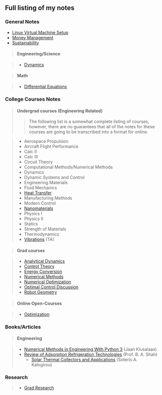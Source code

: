 ## Full listing of my notes

### General Notes

- [Linux Virtual Machine Setup](/notes/linux_virtual_machine/linux_vm_main.html)
- [Money Management](/notes/money_management/money_management_main.html)
- [Sustainability](/notes/sustainability/sustainability_main.html)

> #### Engineering/Science

> - [Dynamics](./dynamics/dynamics_main.html)

> #### Math

> - [Differential Equations](./differential_equations/differential_equations.html)

### College Courses Notes

> #### Undergrad courses (Engineering Related)
>> The following list is a somewhat complete listing of courses, however,
>> there are no guarantees that all of the notes for these courses are going
>> to be transcribed into a format for online.

> - Aerospace Propulsion
> - Aircraft Flight Performance
> - Calc II
> - Calc III
> - Circuit Theory
> - Computational Methods/Numerical Methods
> - Dynamics
> - Dynamic Systems and Control
> - Engineering Materials
> - Fluid Mechanics
> - [Heat Transfer](/notes/heat_transfer/heat_transfer_main.html)
> - Manufacturing Methods
> - Modern Control
> - [Nanomaterials](/notes/nanomaterials/nanomaterials_main.html)
> - Physics I
> - Physics II
> - Statics
> - Strength of Materials
> - Thermodynamics
> - [Vibrations](/notes/vibrations/vibrations.html) (TA)

> #### Grad courses

> - [Analytical Dynamics](/notes/analytical_dynamics/analytical_dynamics_main.html)
> - [Control Theory](/notes/control_theory/control_theory_main.html)
> - [Energy Conversion](/notes/energy_conversion/energy_conversion_main.html)
> - [Numerical Methods](/notes/num_methods/numerical_methods_main.html)
> - [Numerical Optimization](/notes/num_optimization/num_optimization_main.html)
> - [Optimal Control Discussion](/notes/optimal_control_discussion/optimal_control_dis_main.html)
> - [Robot Geometry](/notes/robot_geometry/robot_geometry_main.html)

> #### Online Open-Courses

> - [Optimization](/notes/optimization_online/optimization_main.html)

### Books/Articles

> #### Engineering

> - [Numerical Methods in Engineering With Python
     3](numerical_methods_engineering_py3/num_methods_py3_main.html)
     (Jaan Kiusalaas)
> - [Review of Adsorption Refrigeration
    Technologies](./review_of_adsorption_refrigeration_technologies/review_of_adsorption_refrigeration_technologies.html)
    (Prof. B. A. Shah)
>   - [Solar Thermal Collectors and
    Applications](./solar_thermal_collectors_and_applications/solar_thermal_collectors_and_applications.html)
    (Soteris A. Kalogirou)

### Research

> - [Grad Research](/notes/grad_notes/grad_notes_main.html)
